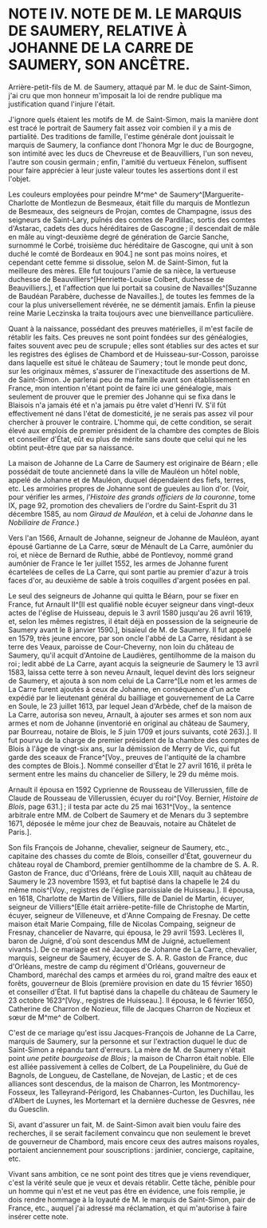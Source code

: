 # NOTE IV. NOTE DE M. LE MARQUIS DE SAUMERY, RELATIVE À JOHANNE DE LA CARRE DE SAUMERY, SON ANCÊTRE.

Arrière-petit-fils de M. de Saumery, attaqué par M. le duc de Saint-Simon,
j'ai cru que mon honneur m'imposait la loi de rendre publique ma justification
quand l'injure l'était.

J'ignore quels étaient les motifs de M. de Saint-Simon, mais la manière dont
est tracé le portrait de Saumery fait assez voir combien il y a mis de
partialité. Des traditions de famille, l'estime générale dont jouissait le
marquis de Saumery, la confiance dont l'honora Mgr le duc de Bourgogne, son
intimité avec les ducs de Chevreuse et de Beauvilliers, l'un son neveu,
l'autre son cousin germain ; enfin, l'amitié du vertueux Fénelon, suffisent
pour faire apprécier à leur juste valeur toutes les assertions dont il est
l'objet.

Les couleurs employées pour peindre M^me^ de Saumery^[Marguerite-Charlotte de
Montlezun de Besmeaux, était fille du marquis de Montlezun de Besmeaux, des
seigneurs de Projan, comtes de Champagne, issus des seigneurs de Saint-Lary,
puînés des comtes de Pardillac, sortis des comtes d'Astarac, cadets des ducs
héréditaires de Gascogne ; il descendait de mâle en mâle au vingt-deuxième
degré de génération de Garcie Sanche, surnommé le Corbé, troisième duc
héréditaire de Gascogne, qui unit à son duché le comté de Bordeaux en 904.] ne
sont pas moins noires, et cependant cette femme si dissolue, selon M. de
Saint-Simon, fut la meilleure des mères. Elle fut toujours l'amie de sa nièce,
la vertueuse duchesse de Beauvilliers^[Henriette-Louise Colbert, duchesse de
Beauvilliers.], et l'affection que lui portait sa cousine de
Navailles^[Suzanne de Baudéan Parabère, duchesse de Navailles.], de toutes les
femmes de la cour la plus universellement révérée, ne se démentit jamais.
Enfin la pieuse reine Marie Leczinska la traita toujours avec une
bienveillance particulière.

Quant à la naissance, possédant des preuves matérielles, il m'est facile de
rétablir les faits. Ces preuves ne sont point fondées sur des généalogies,
faites souvent avec peu de scrupule ; elles sont établies sur des actes et sur
les registres des églises de Chambord et de Huisseau-sur-Cosson, paroisse dans
laquelle est situé le château de Saumery ; tout le monde peut donc, sur les
originaux mêmes, s'assurer de l'inexactitude des assertions de M. de
Saint-Simon. Je parlerai peu de ma famille avant son établissement en France,
mon intention n'étant point de faire ici une généalogie, mais seulement de
prouver que le premier des Johanne qui se fixa dans le Blaisois n'a jamais été
et n'a jamais pu être valet d'Henri IV. S'il fût effectivement né dans l'état
de domesticité, je ne serais pas assez vil pour chercher à prouver le
contraire. L'homme qui, de cette condition, se serait élevé aux emplois de
premier président de la chambre des comptes de Blois et conseiller d'État, eût
eu plus de mérite sans doute que celui qui ne les obtint peut-être que par sa
naissance.

La maison de Johanne de La Carre de Saumery est originaire de Béarn ; elle
possédait de toute ancienneté dans la ville de Mauléon un hôtel noble, appelé
de Johanne et de Mauléon, duquel dépendaient des fiefs, terres, etc. Les
armoiries propres de Johanne sont de gueules au lion d'or. (Voir, pour
vérifier les armes, *l'Histoire des grands officiers de la couronne*, tome IX,
page 92, promotion des chevaliers de l'ordre du Saint-Esprit du 31 décembre
1585, au nom *Giraud de Mauléon*, et à celui de *Johanne* dans le *Nobiliaire
de France*.)

Vers l'an 1566, Arnault de Johanne, seigneur de Johanne de Mauléon, ayant
épousé Gartianne de La Carre, sœur de Ménault de La Carre, aumônier du roi,
et nièce de Bernard de Ruthie, abbé de Pontlevoy, nommé grand aumônier de
France le 1er juillet 1552, les armes de Johanne furent écartelées de celles
de La Carre, qui sont partie au premier d'azur à trois faces d'or, au deuxième
de sable à trois coquilles d'argent posées en pal.

Le seul des seigneurs de Johanne qui quitta le Béarn, pour se fixer en France,
fut Arnault II^[Il est qualifié noble écuyer seigneur dans vingt-deux actes de
l'église de Huisseau, depuis le 3 avril 1580 jusqu'au 26 avril 1619, et, selon
les mêmes registres, il était déjà en possession de la seigneurie de Saumery
avant le 8 janvier 1590.], bisaïeul de M. de Saumery. Il fut appelé en 1579,
très jeune encore, par son oncle l'abbé de La Carre, résidant à se terre des
Veaux, paroisse de Cour-Cheverny, non loin du château de Saumery, qu'il acquit
d'Antoine de Laudières, gentilhomme de la maison du roi ; ledit abbé de La
Carre, ayant acquis la seigneurie de Saumery le 13 avril 1583, laissa cette
terre à son neveu Arnault, lequel devint dès lors seigneur de Saumery, et
ajouta à son nom celui de La Carre^[Le nom et les armes de La Carre furent
ajoutés à ceux de Johanne, en conséquence d'un acte expédié par le lieutenant
général du bailliage et gouvernement de La Carre en Soule, le 23 juillet 1613,
par lequel Jean d'Arbède, chef de la maison de La Carre, autorisa son neveu,
Arnault, à ajouter ses armes et son nom aux armes et nom de Johanne
(inventorié en original au château de Saumery, par Bourreau, notaire de Blois,
le *5* juin 1709 et jours suivants, coté 263).]. Il fut pourvu de la charge de
premier président de la chambre des comptes de Blois à l'âge de vingt-six ans,
sur la démission de Merry de Vic, qui fut garde des sceaux de France^[Voy.,
preuves de l'antiquité de la chambre des comptes de Blois.]. Nommé conseiller
d'État le 27 avril 1616, il prêta le serment entre les mains du chancelier de
Sillery, le 29 du même mois.

Arnault il épousa en 1592 Cyprienne de Rousseau de Villerussien, fille de
Claude de Rousseau de Villerussien, écuyer du roi^[Voy. Bernier, *Histoire de
Blois*, page 631.] ; il testa par acte du 25 mai 1631^[Voy., la sentence
arbitrale entre MM. de Colbert de Saumery et de Menars du 3 septembre 1671,
déposée le même jour chez de Beauvais, notaire au Châtelet de Paris.].

Son fils François de Johanne, chevalier, seigneur de Saumery, etc., capitaine
des chasses du comte de Blois, conseiller d'État, gouverneur du château royal
de Chambord, premier gentilhomme de la chambre de
S. A. R. Gaston de France, duc d'Orléans, frère de Louis XIII, naquit au
château de Saumery le 23 novembre 1593, et fut baptisé dans la chapelle le
24 du même mois^[Voy., registres de l'église paroissiale de Huisseau.]. Il
épousa, en 1618, Charlotte de Martin de Villiers, fille de Daniel de Martin,
écuyer, seigneur de Villiers^[Elle était arrière-petite-fille de Christophe de
Martin, écuyer, seigneur de Villeneuve, et d'Anne Compaing de Fresnay. De
cette maison était Marie Compaing, fille de Nicolas Compaing, seigneur de
Fresnay, chancelier de Navarre, qui épousa, le 29 avril 1593. Leclères II,
baron de Juigné, d'où sont descendus MM de Juigné, actuellement vivants.]. De
ce mariage est né Jacques de Johanne de La Carre, chevalier, marquis, seigneur
de Saumery, écuyer de S. A. R. Gaston de France, duc d'Orléans, mestre de camp
du régiment d'Orléans, gouverneur de Chambord, maréchal des camps et armées du
roi, grand maître des eaux et forêts, gouverneur de Blois (première provision
en date du 15 février 1650) et conseiller d'État. Il fut baptisé dans la
chapelle du château de Saumery le 23 octobre 1623^[Voy., registres de
Huisseau.]. Il épousa, le 6 février 1650, Catherine de Charron de Nozieux,
fille de Jacques Charron de Nozieux et sœur de M^me^ de Colbert.

C'est de ce mariage qu'est issu Jacques-François de Johanne de La Carre,
marquis de Saumery, sur la personne et sur l'extraction duquel le duc de
Saint-Simon a répandu tant d'erreurs. La mère de M. de Saumery n'était point
*une petite bourgeoise de Blois ;* la maison de Charron était noble. Elle est
alliée passivement à celles de Colbert, de La Poupelinière, du Gué de Bagnols,
de Longueu, de Castellane, de Novejan, de Lastic ; et de ces alliances sont
descendus, de la maison de Charron, les Montmorency-Fosseux, les
Talleyrand-Périgord, les Chabannes-Curton, les Duchillau, les d'Albert de
Luynes, les Mortemart et la dernière duchesse de Gesvres, née du Guesclin.

Si, avant d'assurer un fait, M. de Saint-Simon avait bien voulu faire des
recherches, il se serait facilement convaincu que non seulement le brevet de
gouverneur de Chambord, mais encore ceux des autres maisons royales, portaient
anciennement pour souscriptions : jardinier, concierge, capitaine, etc.

Vivant sans ambition, ce ne sont point des titres que je viens revendiquer,
c'est la vérité seule que je veux et devais rétablir. Cette tâche, pénible
pour un homme qui n'est et ne veut pas être en évidence, une fois remplie, je
dois rendre hommage à la loyauté de M. le marquis de Saint-Simon, pair de
France, etc., auquel j'ai adressé ma réclamation, et qui m'autorise à faire
insérer cette note.
